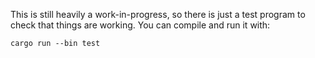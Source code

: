 This is still heavily a work-in-progress, so there is just a test program to check that things are working. You can compile and run it with:

    cargo run --bin test
